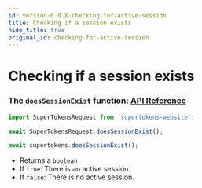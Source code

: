 ```yaml
---
id: version-6.0.X-checking-for-active-session
title: Checking if a session exists
hide_title: true
original_id: checking-for-active-session
---
```


# Checking if a session exists

### The ```doesSessionExist``` function: [API Reference](../api-reference#doessessionexist)

<!--DOCUSAURUS_CODE_TABS-->
<!--Via NPM-->
```ts
import SuperTokensRequest from 'supertokens-website';

await SuperTokensRequest.doesSessionExist();
```
<!--Via script tag-->
```js
await supertokens.doesSessionExist();
```
<!--END_DOCUSAURUS_CODE_TABS-->

- Returns a ```boolean```
- If ```true```: There is an active session.
- If ```false```: There is no active session.

